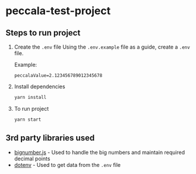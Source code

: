 # peccala-test-project

## Steps to run project

1. Create the `.env` file
   Using the `.env.example` file as a guide, create a `.env` file.

   Example:

   ```env
   peccalaValue=2.123456789012345678
   ```

2. Install dependencies

   ```sh
   yarn install

   ```

3. To run project

   ```sh
   yarn start

   ```

## 3rd party libraries used

- [bignumber.js](https://www.npmjs.com/package/bignumber.js) - Used to handle the big numbers and maintain required decimal points
- [dotenv](https://www.npmjs.com/package/dotenv) - Used to get data from the `.env` file
